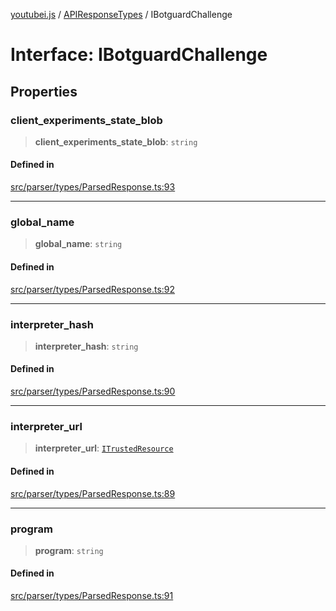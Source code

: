 [youtubei.js](../../../README.md) / [APIResponseTypes](../README.md) / IBotguardChallenge

# Interface: IBotguardChallenge

## Properties

### client\_experiments\_state\_blob

> **client\_experiments\_state\_blob**: `string`

#### Defined in

[src/parser/types/ParsedResponse.ts:93](https://github.com/LuanRT/YouTube.js/blob/e54e499ff553dab51e6d9d1aebc090b50fec29ba/src/parser/types/ParsedResponse.ts#L93)

***

### global\_name

> **global\_name**: `string`

#### Defined in

[src/parser/types/ParsedResponse.ts:92](https://github.com/LuanRT/YouTube.js/blob/e54e499ff553dab51e6d9d1aebc090b50fec29ba/src/parser/types/ParsedResponse.ts#L92)

***

### interpreter\_hash

> **interpreter\_hash**: `string`

#### Defined in

[src/parser/types/ParsedResponse.ts:90](https://github.com/LuanRT/YouTube.js/blob/e54e499ff553dab51e6d9d1aebc090b50fec29ba/src/parser/types/ParsedResponse.ts#L90)

***

### interpreter\_url

> **interpreter\_url**: [`ITrustedResource`](ITrustedResource.md)

#### Defined in

[src/parser/types/ParsedResponse.ts:89](https://github.com/LuanRT/YouTube.js/blob/e54e499ff553dab51e6d9d1aebc090b50fec29ba/src/parser/types/ParsedResponse.ts#L89)

***

### program

> **program**: `string`

#### Defined in

[src/parser/types/ParsedResponse.ts:91](https://github.com/LuanRT/YouTube.js/blob/e54e499ff553dab51e6d9d1aebc090b50fec29ba/src/parser/types/ParsedResponse.ts#L91)

